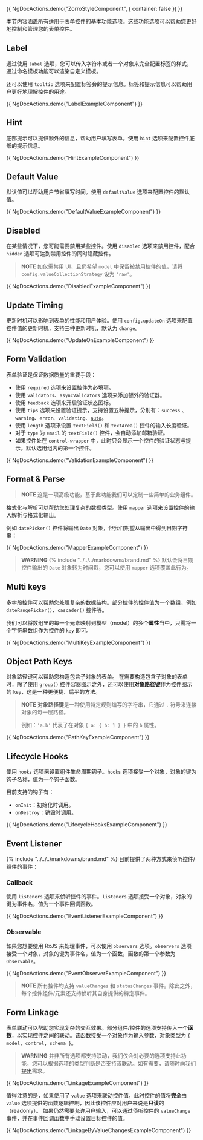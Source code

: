 {{ NgDocActions.demo("ZorroStyleComponent", { container: false }) }}

本节内容涵盖所有适用于表单控件的基本功能选项。这些功能选项可以帮助您更好地控制和管理您的表单控件。

## Label

通过使用 `label` 选项，您可以传入字符串或者一个对象来完全配置标签的样式，通过命名模板功能可以渲染自定义模板。

还可以使用 `tooltip` 选项来配置标签旁的提示信息。标签和提示信息可以帮助用户更好地理解控件的用途。

{{ NgDocActions.demo("LabelExampleComponent") }}

## Hint

底部提示可以提供额外的信息，帮助用户填写表单。使用 `hint` 选项来配置控件底部的提示信息。

{{ NgDocActions.demo("HintExampleComponent") }}

## Default Value

默认值可以帮助用户节省填写时间。使用 `defaultValue` 选项来配置控件的默认值。

{{ NgDocActions.demo("DefaultValueExampleComponent") }}

## Disabled

在某些情况下，您可能需要禁用某些控件。使用 `disabled` 选项来禁用控件，配合 `hidden` 选项可达到禁用控件的同时隐藏控件。

> **NOTE**
> 如仅需禁用 UI，且仍希望 `model` 中保留被禁用控件的值，请将 `config.valueCollectionStrategy` 设为 `'raw'`。

{{ NgDocActions.demo("DisabledExampleComponent") }}

## Update Timing

更新时机可以影响到表单的性能和用户体验。使用 `config.updateOn` 选项来配置控件值的更新时机，支持三种更新时机，默认为 `change`。

{{ NgDocActions.demo("UpdateOnExampleComponent") }}

## Form Validation

表单验证是保证数据质量的重要手段：

- 使用 `required` 选项来设置控件为必填项。
- 使用 `validators`、`asyncValidators` 选项来添加额外的验证器。
- 使用 `feedback` 选项来开启验证状态图标。
- 使用 `tips` 选项来设置验证提示，支持设置五种提示，分别有：`success` 、`warning`、`error`、`validating`、[`auto`](https://ng.ant.design/components/form/zh#components-form-demo-auto-tips)。
- 使用 `length` 选项来设置 `textField()` 和 `textArea()` 控件的输入长度验证。
- 对于 `type` 为 `email` 的 `textField()` 控件，会自动添加邮箱验证。
- 如果控件处在 `control-wrapper` 中，此时只会显示一个控件的验证状态与提示。默认选用组内的第一个控件。

{{ NgDocActions.demo("ValidationExampleComponent") }}

## Format & Parse

> **NOTE**
> 这是一项高级功能，基于此功能我们可以定制一些简单的业务组件。

格式化与解析可以帮助您处理复杂的数据类型。使用 `mapper` 选项来设置控件的输入解析与格式化输出。

例如 `datePicker()` 控件将输出 `Date` 对象，但我们期望从输出中得到日期字符串：

{{ NgDocActions.demo("MapperExampleComponent") }}

> **WARNING**
> {% include "../../../markdowns/brand.md" %} 默认会将日期控件输出的 `Date` 对象转为时间戳，您可以使用 `mapper` 选项覆盖此行为。

## Multi keys

多字段控件可以帮助您处理复杂的数据结构。部分控件的控件值为一个数组，例如 `dateRangePicker()`、`cascader()` 控件等。

我们可以将数组里的每一个元素映射到模型（model）的多个**属性**当中，只需将一个字符串数组作为控件的 `key` 即可。

{{ NgDocActions.demo("MultiKeyExampleComponent") }}

## Object Path Keys

对象路径键可以帮助您构造包含子对象的表单。
在需要构造包含子对象的表单时，除了使用 `group()` 控件容器图示之外，还可以使用**对象路径键**作为控件图示的 `key`，这是一种更便捷、扁平的方法。

> **NOTE**
> **对象路径键**是一种使用特定规则编写的字符串，它通过 `.` 符号来连接对象的每一层路径。
>
> 例如：`'a.b'` 代表了在对象 `{ a: { b: 1 } }` 中的 `b` 属性。

{{ NgDocActions.demo("PathKeyExampleComponent") }}

## Lifecycle Hooks

使用 `hooks` 选项来设置组件生命周期钩子。`hooks` 选项接受一个对象，对象的键为钩子名称，值为一个钩子函数。

目前支持的钩子有：
- `onInit`：初始化时调用。
- `onDestroy`：销毁时调用。

{{ NgDocActions.demo("LifecycleHooksExampleComponent") }}

## Event Listener

{% include "../../../markdowns/brand.md" %} 目前提供了两种方式来侦听控件/组件的事件：

### Callback

使用 `listeners` 选项来侦听控件的事件。`listeners` 选项接受一个对象，对象的键为事件名，值为一个事件回调函数。

{{ NgDocActions.demo("EventListenerExampleComponent") }}

### Observable

如果您想要使用 RxJS 来处理事件，可以使用 `observers` 选项。`observers` 选项接受一个对象，对象的键为事件名，值为一个函数，函数的第一个参数为 `Observable`。

{{ NgDocActions.demo("EventObserverExampleComponent") }}

> **NOTE**
> 所有控件均支持 `valueChanges` 和 `statusChanges` 事件。除此之外，每个控件组件/元素还支持侦听其自身提供的特定事件。

## Form Linkage

表单联动可以帮助您实现复杂的交互效果。部分组件/控件的选项支持传入一个**函数**，以实现控件之间的联动。该函数接受一个对象作为输入参数，对象类型为 `{ model, control, schema }`。

> **WARNING**
> 并非所有选项都支持联动，我们仅会对必要的选项支持此功能，您可以根据选项的类型判断是否支持该联动。如有需要，请随时向我们[提出](https://github.com/fluent-form/fluent-form/issues)需求。

{{ NgDocActions.demo("LinkageExampleComponent") }}

值得注意的是，如果使用了 `value` 选项来联动控件值，此时控件的值将**完全**由 `value` 选项提供的函数逻辑控制，因此该控件应对用户来说是**只读**的（readonly）。
如果仍然需要允许用户输入，可以通过侦听控件的 `valueChange` 事件，并在事件回调函数中手动设置目标控件的值。

{{ NgDocActions.demo("LinkageByValueChangesExampleComponent") }}

